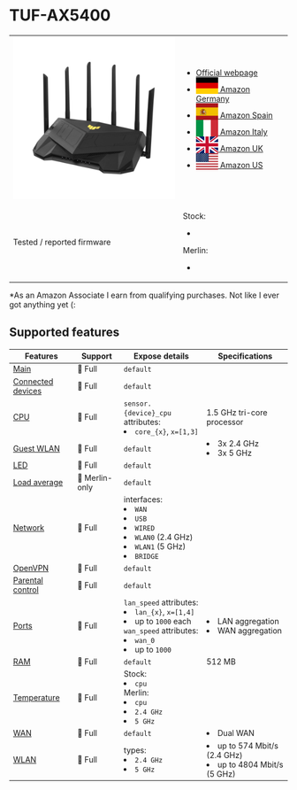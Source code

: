 # TUF-AX5400

<table>
<tr><td><img src="/devices/TUF-AX5400.png" width="300"></td><td>

- [Official webpage](https://www.asus.com/networking-iot-servers/wifi-routers/asus-gaming-routers/tuf-gaming-ax5400/)
- [<img src="/flags/de.svg" height="30" style="vertical-align:bottom;" alt="Germany"> Amazon Germany](https://amzn.to/3Etbvuc)
- [<img src="/flags/es.svg" height="30" style="vertical-align:bottom;" alt="Spain"> Amazon Spain](https://amzn.to/3tpIU2H)
- [<img src="/flags/it.svg" height="30" style="vertical-align:bottom;" alt="Italy"> Amazon Italy](https://amzn.to/3G9ovql)
- [<img src="/flags/gb.svg" height="30" style="vertical-align:bottom;" alt="UK"> Amazon UK](https://amzn.to/3WXBKQG)
- [<img src="/flags/us.svg" height="30" style="vertical-align:bottom;" alt="USA"> Amazon US](https://amzn.to/3GdfZ9z)
</td></tr>
<tr><td>Tested / reported firmware</td><td>

Stock:
- ` `

Merlin:
- ` `
</td></tr>
</table>

*As an Amazon Associate I earn from qualifying purchases. Not like I ever got anything yet (:

## Supported features

|Features|Support|Expose details|Specifications|
|--------|-------|--------------|--------------|
|[Main](/features/0_main.md)|:green_heart: Full|`default`|
|[Connected devices](/features/connected-devices.md)|:green_heart: Full|`default`|
|[CPU](/features/cpu.md)|:green_heart: Full|`sensor.{device}_cpu` attributes:<li>`core_{x}`, `x=[1,3]`</li>|1.5 GHz tri-core processor|
|[Guest WLAN](/features/guest-wlan.md)|:green_heart: Full|`default`|<li>3x 2.4 GHz</li><li>3x 5 GHz</li>|
|[LED](/features/led.md)|:green_heart: Full|`default`|
|[Load average](/features/load-average.md)|:yellow_heart: Merlin-only|`default`|
|[Network](/features/network.md)|:green_heart: Full|interfaces:<li>`WAN`</li><li>`USB`</li><li>`WIRED`</li><li>`WLAN0` (2.4 GHz)</li><li>`WLAN1` (5 GHz)</li><li>`BRIDGE`</li>|
|[OpenVPN](/features/openvpn.md)|:green_heart: Full|`default`|
|[Parental control](/features/parental-control.md)|:green_heart: Full|`default`|
|[Ports](/features/ports.md)|:green_heart: Full|`lan_speed` attributes:<li>`lan_{x}`, `x=[1,4]`</li><li>up to `1000` each</li>`wan_speed` attributes:<li>`wan_0`</li><li>up to `1000`</li>|<li>LAN aggregation</li><li>WAN aggregation</li>|
|[RAM](/features/ram.md)|:green_heart: Full|`default`|512 MB|
|[Temperature](/features/temperature.md)|:green_heart: Full|Stock:<li>`cpu`</li>Merlin:<li>`cpu`</li><li>`2.4 GHz`</li><li>`5 GHz`</li>|
|[WAN](/features/wan.md)|:green_heart: Full|`default`|<li>Dual WAN</li>|
|[WLAN](/features/wlan.md)|:green_heart: Full|types:<li>`2.4 GHz`</li><li>`5 GHz`</li>|<li>up to 574 Mbit/s (2.4 GHz)</li><li>up to 4804 Mbit/s (5 GHz)</li>|

